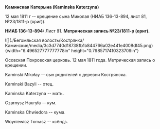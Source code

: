 **Каминская Катерына (Kaminska Katerzyna)**

12 мая 1811 г -- крещение сына Миколая (НИАБ 136-13-894, лист 81,
№23/1811-р (ориг)).

**НИАБ 136-13-894:** Лист 81. **Метрическая запись №23/1811-р (ориг).**

![](./Бегомльская волость/Кострянка/Каминские/media/3c3d7740d18738fb1b844766a02e441e4008df45.png){width="6.496527777777778in"
height="0.7985717410323709in"}

Осовская Покровская церковь. 12 мая 1811 года. Метрическая запись о
крещении.

Kaminski Mikołay -- сын родителей с деревни Кострянска.

Kaminski Bazyli -- отец.

Kaminska Katerzyna -- мать.

Czarnysz Hauryła -- кум.

Kaminska Chwiedora -- кума.

Woyniewicz Tomasz -- ксёндз.
